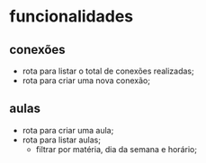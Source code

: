 # funcionalidades

## conexões

- rota para listar o total de conexões realizadas;
- rota para criar uma nova conexão;

## aulas

- rota para criar uma aula;
- rota para listar aulas;
  - filtrar por matéria, dia da semana e horário;
